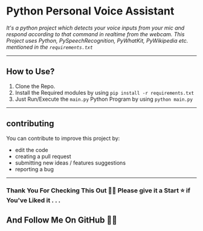# Python Personal Voice Assistant

<i><p>It's a python project which detects your voice inputs from your mic and respond according to that command in realtime  from the webcam. This Project uses  Python, PySpeechRecognition, PyWhatKit, PyWikipedia etc. mentioned in the ```requirements.txt```</p></i>

-------------

## How to Use? 

1. Clone the Repo.
2. Install the Required modules by using ```pip install -r requirements.txt```
4. Just Run/Execute the ```main.py``` Python Program by using ```python main.py``` 


--------------
## contributing

You can contribute to improve this project by:

- edit the code
- creating a pull request
- submitting new ideas / features suggestions
- reporting a bug
--------------
### Thank You For Checking This Out 🥰🤗 Please give it a Start ⭐ if You've Liked it . . .
## And Follow Me On GitHub 🙏🏻

